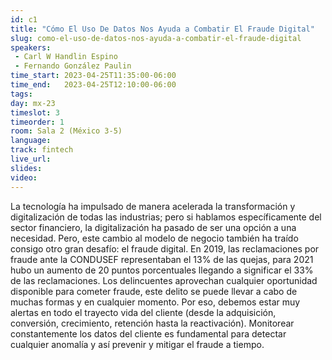 ```yaml
---
id: c1
title: "Cómo El Uso De Datos Nos Ayuda a Combatir El Fraude Digital"
slug: como-el-uso-de-datos-nos-ayuda-a-combatir-el-fraude-digital
speakers:
 - Carl W Handlin Espino
 - Fernando González Paulin
time_start: 2023-04-25T11:35:00-06:00
time_end:   2023-04-25T12:10:00-06:00
tags:
day: mx-23
timeslot: 3
timeorder: 1
room: Sala 2 (México 3-5)
language: 
track: fintech
live_url: 
slides: 
video: 
---
```


La tecnología ha impulsado de manera acelerada la transformación y digitalización de todas las industrias; pero si hablamos específicamente del sector financiero, la digitalización ha pasado de ser una opción a una necesidad. Pero, este cambio al modelo de negocio también ha traído consigo otro gran desafío: el fraude digital. En 2019, las reclamaciones por fraude ante la CONDUSEF representaban el 13% de las quejas, para 2021 hubo un aumento de 20 puntos porcentuales llegando a significar el 33% de las reclamaciones. Los delincuentes aprovechan cualquier oportunidad disponible para cometer fraude, este delito se puede llevar a cabo de muchas formas y en cualquier momento. Por eso, debemos estar muy alertas en todo el trayecto vida del cliente (desde la adquisición, conversión, crecimiento, retención hasta la reactivación). Monitorear constantemente los datos del cliente es fundamental para detectar cualquier anomalía y así prevenir y mitigar el fraude a tiempo.
